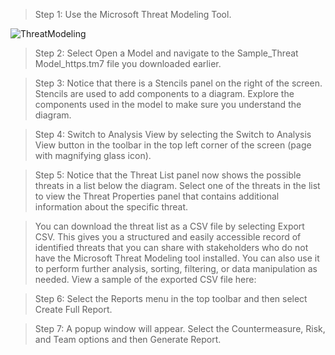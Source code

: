 >Step 1: Use the Microsoft Threat Modeling Tool.

![ThreatModeling](https://github.com/sunilryo/Images/blob/main/threat%20modeling.png)

>Step 2: Select Open a Model and navigate to the Sample_Threat Model_https.tm7  file you downloaded earlier.

>Step 3: Notice that there is a Stencils panel on the right of the screen. Stencils are used to add components to a diagram. Explore the components used in the model to make sure you understand the diagram.

>Step 4: Switch to Analysis View by selecting the Switch to Analysis View button in the toolbar in the top left corner of the screen (page with magnifying glass icon).

>Step 5: Notice that the Threat List panel now shows the possible threats in a list below the diagram. Select one of the threats in the list to view the Threat Properties panel that contains additional information about the specific threat.

>You can download the threat list as a CSV file by selecting Export CSV. This gives you a structured and easily accessible record of identified threats that you can share with stakeholders who do not have the Microsoft Threat Modeling tool installed. You can also use it to perform further analysis, sorting, filtering, or data manipulation as needed. View a sample of the exported CSV file here:

>Step 6: Select the Reports menu in the top toolbar and then select Create Full Report.

>Step 7: A popup window will appear. Select the Countermeasure, Risk, and Team options and then Generate Report.
